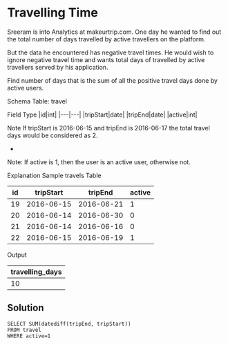 #  Travelling Time
Sreeram is into Analytics at makeurtrip.com. One day he wanted to find out the total number of days travelled by active travellers on the platform.

But the data he encountered has negative travel times. He would wish to ignore negative travel time and wants total days of travelled by active travellers served by his application.

Find number of days that is the sum of all the positive travel days done by active users.

Schema
Table: travel

Field	Type
|id|int|
|---|---|
|tripStart|date|
|tripEnd|date|
|active|int|

Note
If tripStart is 2016-06-15 and tripEnd is 2016-06-17
the total travel days would be considered as 2.

-

Note: If active is 1, then the user is an active user, otherwise not.

Explanation
Sample travels Table

|id|tripStart|tripEnd|active
|---|---|---|---|
|19|2016-06-15|2016-06-21|1
|20|2016-06-14|2016-06-30|0
|21|2016-06-14|2016-06-16|0
|22|2016-06-15|2016-06-19|1

Output

|travelling_days|
|-|
|10|

## Solution
```
SELECT SUM(datediff(tripEnd, tripStart)) 
FROM travel 
WHERE active=1
```

